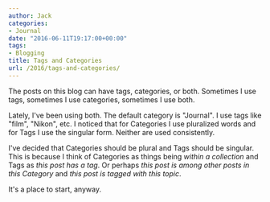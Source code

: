 ```yaml
---
author: Jack
categories:
- Journal
date: "2016-06-11T19:17:00+00:00"
tags:
- Blogging
title: Tags and Categories
url: /2016/tags-and-categories/
---
```


The posts on this blog can have tags, categories, or both. Sometimes I use tags, sometimes I use categories, sometimes I use both.

Lately, I've been using both. The default category is "Journal". I use tags like "film", "Nikon", etc. I noticed that for Categories I use pluralized words and for Tags I use the singular form. Neither are used consistently.

I've decided that Categories should be plural and Tags should be singular. This is because I think of Categories as things being _within a collection_ and Tags as _this post has a tag_. Or perhaps _this post is among other posts in this Category_ and _this post is tagged with this topic_.

It's a place to start, anyway.